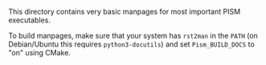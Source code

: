 This directory contains very basic manpages for most important PISM executables.

To build manpages, make sure that your system has `rst2man` in the `PATH` (on
Debian/Ubuntu this requires `python3-docutils`) and set `Pism_BUILD_DOCS` to "on" using
CMake.
